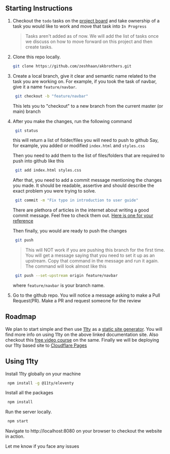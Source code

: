 ## Starting Instructions

1. Checkout the `todo` tasks on the [project board](https://github.com/zeshhaan/akbrothers/projects/2) and take ownership of a task you would like to work and move that task into `In Progress`

   > Tasks aren't added as of now. We will add the list of tasks once we discuss on how to move forward on this project and then create tasks.

2. Clone this repo locally.

   ```bash
   git clone https://github.com/zeshhaan/akbrothers.git
   ```

3. Create a local branch, give it clear and semantic name related to the task you are working on. For example, if you took the task of navbar, give it a name `feature/navbar`.

   ```bash
    git checkout -b "feature/navbar"
   ```

   This lets you to "checkout" to a new branch from the current master (or main) branch

4. After you make the changes, run the following command

   ```bash
    git status
   ```

   this will return a list of folder/files you will need to push to github
   Say, for example, you added or modified `index.html` and `styles.css`

   Then you need to add them to the list of files/folders that are required to push into github like this

   ```bash
    git add index.html styles.css
   ```

   After that, you need to add a commit message mentioning the changes you made. It should be readable, assertive and should describe the exact problem you were trying to solve.

   ```bash
    git commit -m "Fix typo in introduction to user guide"
   ```

   There are plethora of articles in the internet about writing a good commit message. Feel free to check them out. [Here is one for your reference](https://www.freecodecamp.org/news/writing-good-commit-messages-a-practical-guide/)

   Then finally, you would are ready to push the changes

   ```bash
    git push
   ```

   > This will NOT work if you are pushing this branch for the first time. You will get a message saying that you need to set it up as an upstream. Copy that command in the message and run it again.
   > The command will look almost like this

   ```bash
    git push --set-upstream origin feature/navbar
   ```

   where `feature/navbar` is your branch name.

5. Go to the github repo. You will notice a message asking to make a Pull Request(PR). Make a PR and request someone for the review

## Roadmap

We plan to start simple and then use [11ty](https://www.11ty.dev/) as a [static site generator](https://gist.github.com/denji/7205625). You will find more info on using 11ty on the above linked documentation site. Also checkout this [free video course](https://egghead.io/courses/build-an-eleventy-11ty-site-from-scratch-bfd3) on the same.
Finally we will be deploying our 11ty based site to [Cloudflare Pages](https://pages.cloudflare.com/)

## Using 11ty

Install 11ty globally on your machine

```bash
 npm install -g @11ty/eleventy
```

Install all the packages

```bash
 npm install
```

Run the server locally.

```bash
 npm start
```

Navigate to http://localhost:8080 on your browser to checkout the website in action.

Let me know if you face any issues
